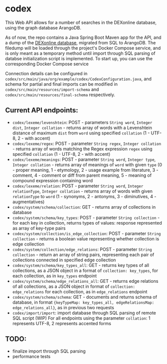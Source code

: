 # codex
This Web API allows for a number of searches in the DEXonline database, using the graph database ArangoDB.

As of now, the repo contains a Java Spring Boot Maven app for the API, and a dump of the [DEXonline database](https://github.com/dexonline/dexonline/wiki/Database-Schema), migrated from SQL to ArangoDB. The filedump will be loaded through the project's Docker Compose service, and is only meant as a temporary method until import through SQL parsing of databse initialization script is implemented.
To start up, you can use the corresponding Docker Compose service

Connection details can be configured in `codex/src/main/java/org/example/codex/CodexConfiguration.java`, and schema for partial and final imports can be modified in `codex/src/main/resources/import-schema` and `codex/src/main/resources/final-schema` respectively.
## Current API endpoints:
* `codex/lexeme/levenshtein`: POST - parameters `String word`, `Integer dist`, `Integer collation` - returns array of words with a Levenshtein distance of maximum `dist` from `word` using specified `collation` (1 - UTF-8, 2 - with accent)
* `codex/lexeme/regex`: POST - parameter `String regex`, `Integer collation` - returns array of words matching the Regex expression `regex` using specified `collation` (1 - UTF-8, 2 - with accent)
* `codex/lexeme/meanings`: POST - parameter `String word`, `Integer type`, `Integer collation` - returns array of meanings of `word` with given `type` (0 - proper meaning, 1 - etymology, 2 - usage example from literature, 3 - comment, 4 - comment or diff from parent meaning, 5 - meaning of compound expression containing word
* `codex/lexeme/relation`: POST - parameter `String word`, `Integer relationType`, `Integer collation` - returns array of words with given `relationType` to `word` (1 - synonyms, 2 - antonyms, 3 - diminutives, 4 - augmentatives)
* `codex/system/schema/collection`: GET - returns array of collections in database
* `codex/system/schema/key_types`: POST - parameter `String collection` - for each key in collection, returns types of values: response represented as array of key-type pairs
* `codex/system/collection/is_edge_collection`: POST - parameter `String collection` - returns a boolean value representing whether collection is edge collection
* `codex/system/collection/edge_relations`: POST - parameter `String collection` - return an array of string pairs, representing each pair of collections connected in specified edge collection
* `codex/system/schema/key_types_all`: GET - returns key types of all collections, as a JSON object in a format of `collection: key_types`, for each collection, as in `key_types` endpoint
* `codex/system/schema/edge_relations_all`: GET - returns edge relations of all collections, as a JSON object in format of `collection: edge_relations` for each collection, as in `edge_relations` endpoint
* `codex/system/schema/schema`: GET - documents and returns schema of database, in format `{keyTypeMap: key_types_all, edgeRelationsMap: edge_relations_all}`, as in previous two requests
* `codex/import/import`: import database through SQL parsing of remote SQL script (WIP)
For all endpoints using the parameter `collation`: 1 represents UTF-8, 2 represents accented forms
## TODO:
* finalize import through SQL parsing
* performance tests

